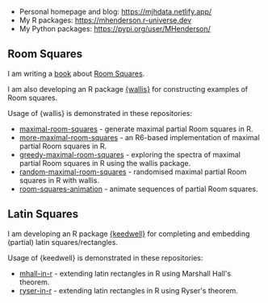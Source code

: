 - Personal homepage and blog: https://mjhdata.netlify.app/
- My R packages: https://mhenderson.r-universe.dev
- My Python packages: https://pypi.org/user/MHenderson/

## Room Squares

I am writing a [book](https://github.com/MHenderson/room) about [Room Squares](https://en.wikipedia.org/wiki/Room_square).

I am also developing an R package [{wallis}](https://github.com/MHenderson/wallis) for constructing examples of Room squares.

Usage of {wallis} is demonstrated in these repositories:

- [maximal-room-squares](https://github.com/MHenderson/maximal-room-squares) - generate maximal partial Room squares in R.
- [more-maximal-room-squares](https://github.com/MHenderson/more-maximal-room-squares) - an R6-based implementation of maximal partial Room squares in R.
- [greedy-maximal-room-squares](https://github.com/MHenderson/greedy-maximal-room-squares) - exploring the spectra of maximal partial Room squares in R using the wallis package.
- [random-maximal-room-squares](https://github.com/MHenderson/random-maximal-room-squares) - randomised maximal partial Room squares in R with wallis.
- [room-squares-animation](https://github.com/MHenderson/room-squares-animation) - animate sequences of partial Room squares.

## Latin Squares

I am developing an R package [{keedwell}](https://github.com/MHenderson/keedwell) for completing and embedding (partial) latin squares/rectangles.

Usage of {keedwell} is demonstrated in these repositories:

- [mhall-in-r](https://github.com/MHenderson/mhall-in-r) - extending latin rectangles in R using Marshall Hall's theorem.
- [ryser-in-r](https://github.com/MHenderson/ryser-in-r) - extending latin rectangles in R using Ryser's theorem.

